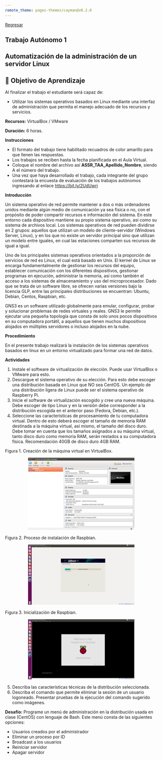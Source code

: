 ```yaml
---
remote_theme: pages-themes/cayman@v0.2.0
---
```

[Regresar](/Administracion-de-Sistemas-y-Servicios-en-Red/)

## Trabajo Autónomo 1

## Automatización de la administración de un servidor Linux

## 🎯 Objetivo de Aprendizaje
Al finalizar el trabajo el estudiante será capaz de:
- Utilizar los sistemas operativos basados en Linux mediante una interfaz de administración que permita el manejo adecuado de los recursos y servicios.

**Recursos:** VirtualBox / VMware

**Duración:** 6 horas.

**Instrucciones**

+ El formato del trabajo tiene habilitado recuadros de color amarillo para que llenen las respuestas.
+ Los trabajos se reciben hasta la fecha planificada en el Aula Virtual.
+ Coloque el nombre del archivo así **ASSR_TAA_Apellido_Nombre**, siendo A el número del trabajo.
+ Una vez que haya desarrollado el trabajo, cada integrante del grupo contestará la encuesta de evaluación de los trabajos autónomos ingresando al enlace https://bit.ly/2UdUwrj

**Introducción**

Un sistema operativo de red permite mantener a dos o más ordenadores unidos mediante algún medio de comunicación ya sea física o no, con el propósito de poder compartir recursos e información del sistema. En este entorno cada dispositivo mantiene su propio sistema operativo, así como su sistema de archivos local. Los sistemas operativos de red pueden dividirse en 2 grupos: aquellos que utilizan un modelo de cliente-servidor (Windows Server, Linux), y en los que no existe un servidor principal sino que utilizan un modelo entre iguales, en cual las estaciones comparten sus recursos de igual a igual. 

Uno de los principales sistemas operativos orientados a la proporción de servicios de red es Linux, el cual está basado en Unix. El kernel de Linux se encarga fundamentalmente de gestionar los recursos del equipo, establecer comunicación  con los diferentes dispositivos, gestionar programas en ejecución, administrar la memoria, así como también el acceso a los sistemas de almacenamiento y uso del microprocesador. Dado que se trata de un software libre, se ofrecen varias versiones bajo la licencia GLP, entre las principales distribuciones se encuentran: Ubuntu, Debian, Centos, Raspbian, etc.

GNS3 es un software utilizado globalmente para emular, configurar, probar y solucionar problemas de redes virtuales y reales. GNS3 le permite ejecutar una pequeña topología que consta de solo unos pocos dispositivos en su computadora portátil, a aquellos que tienen muchos dispositivos alojados en múltiples servidores o incluso alojados en la nube. 

**Procedimiento**

En el presente trabajo realizará la instalación de los sistemas operativos basados en linux en un entorno virtualizado para formar una red de datos.

**Actividades**

1.	Instale el software de virtualización de elección. Puede usar VirtualBox o VMware para esto.
2.	Descargue el sistema operativo de su elección. Para esto debe escoger una distribución basada en Linux que NO sea CentOS. Un ejemplo de una distribución ligera de Linux puede ser el sistema operativo de Raspberry Pi.
3.	Inicie el software de virtualización escogido y cree una nueva máquina. Debe escoger de tipo Linux y en la versión debe corresponder a la distribución escogida en el anterior paso (Fedora, Debian, etc.).
4.	Seleccione las características de procesamiento de tu computadora virtual. Dentro de esto deberá escoger el tamaño de memoria RAM destinada a la máquina virtual, así mismo, el tamaño del disco duro. Debe tomar en cuenta que los tamaños asignados a su máquina virtual, tanto disco duro como memoria RAM, serán restados a su computadora física. Recomendación 40GB de disco duro 4GB RAM.

Figura 1. Creación de la máquina virtual en VirtualBox.

<p align="center">
  <img src="imagenes/assr_ta_1.png" alt="industria" width="70%">
</p>


Figura 2. Proceso de instalación de Raspbian.

<p align="center">
  <img src="imagenes/assr_ta_2.png" alt="industria" width="70%">
</p>

Figura 3. Inicialización de Raspbian.

<p align="center">
  <img src="imagenes/assr_ta_3.png" alt="industria" width="70%">
</p>

5. Describa las características técnicas de la distribución seleccionada.
6. Describa el comando que permite eliminar la sesión de un usuario logoneado. Presentar pruebas de la ejecución del comando sugerido como imágenes.

**Desafío:** Programe un menú de administración en la distribución usada en clase (CentOS) con lenguaje de Bash. Este menú consta de las siguientes opciones:
- Usuarios creados por el administrador
- Eliminar un proceso por ID
- Broadcast a los usuarios
- Reiniciar servidor
- Apagar servidor


